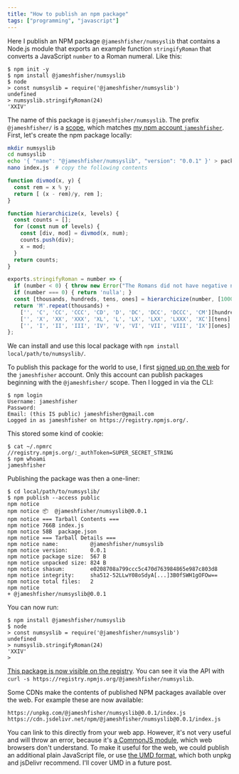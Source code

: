 ```yaml
---
title: "How to publish an npm package"
tags: ["programming", "javascript"]
---
```


Here I publish an NPM package `@jameshfisher/numsyslib`
that contains a Node.js module
that exports an example function `stringifyRoman`
that converts a JavaScript `number` to a Roman numeral.
Like this:

```shell
$ npm init -y
$ npm install @jameshfisher/numsyslib
$ node
> const numsyslib = require('@jameshfisher/numsyslib')
undefined
> numsyslib.stringifyRoman(24)
'XXIV'
```

The name of this package is `@jameshfisher/numsyslib`.
The prefix `@jameshfisher/` is a [scope](https://docs.npmjs.com/about-scopes),
which matches [my npm account `jameshfisher`](https://www.npmjs.com/~jameshfisher).
First, let's create the npm package locally:

```bash
mkdir numsyslib
cd numsyslib
echo '{ "name": "@jameshfisher/numsyslib", "version": "0.0.1" }' > package.json
nano index.js  # copy the following contents
```

```js
function divmod(x, y) {
  const rem = x % y;
  return [ (x - rem)/y, rem ];
}

function hierarchicize(x, levels) {
  const counts = [];
  for (const num of levels) {
    const [div, mod] = divmod(x, num);
    counts.push(div);
    x = mod;
  }
  return counts;
}

exports.stringifyRoman = number => {
  if (number < 0) { throw new Error("The Romans did not have negative numerals"); }
  if (number === 0) { return 'nulla'; }
  const [thousands, hundreds, tens, ones] = hierarchicize(number, [1000,100,10,1]);
  return 'M'.repeat(thousands) +
    ['', 'C', 'CC', 'CCC', 'CD', 'D', 'DC', 'DCC', 'DCCC', 'CM'][hundreds] +
    ['', 'X', 'XX', 'XXX', 'XL', 'L', 'LX', 'LXX', 'LXXX', 'XC'][tens] +
    ['', 'I', 'II', 'III', 'IV', 'V', 'VI', 'VII', 'VIII', 'IX'][ones];
};
```

We can install and use this local package with `npm install local/path/to/numsyslib/`.

To publish this package for the world to use, 
I first [signed up on the web](https://www.npmjs.com/signup) for the `jameshfisher` account.
Only this account can publish packages beginning with the `@jameshfisher/` scope.
Then I logged in via the CLI:

```shell
$ npm login
Username: jameshfisher
Password:
Email: (this IS public) jameshfisher@gmail.com
Logged in as jameshfisher on https://registry.npmjs.org/.
```

This stored some kind of cookie:

```
$ cat ~/.npmrc
//registry.npmjs.org/:_authToken=SUPER_SECRET_STRING
$ npm whoami
jameshfisher
```

Publishing the package was then a one-liner:

```
$ cd local/path/to/numsyslib/
$ npm publish --access public
npm notice
npm notice 📦  @jameshfisher/numsyslib@0.0.1
npm notice === Tarball Contents ===
npm notice 766B index.js
npm notice 58B  package.json
npm notice === Tarball Details ===
npm notice name:          @jameshfisher/numsyslib
npm notice version:       0.0.1
npm notice package size:  567 B
npm notice unpacked size: 824 B
npm notice shasum:        e0208708a799ccc5c470d763984865e987c803d8
npm notice integrity:     sha512-52LLwY08oSdyA[...]3B0fSWH1gOFOw==
npm notice total files:   2
npm notice
+ @jameshfisher/numsyslib@0.0.1
```

You can now run:

```shell
$ npm install @jameshfisher/numsyslib
$ node
> const numsyslib = require('@jameshfisher/numsyslib')
undefined
> numsyslib.stringifyRoman(24)
'XXIV'
>
```

[This package is now visible on the registry](https://www.npmjs.com/package/@jameshfisher/numsyslib).
You can see it via the API with `curl -s https://registry.npmjs.org/@jameshfisher/numsyslib`.

Some CDNs make the contents of published NPM packages available over the web.
For example these are now available:

```
https://unpkg.com/@jameshfisher/numsyslib@0.0.1/index.js
https://cdn.jsdelivr.net/npm/@jameshfisher/numsyslib@0.0.1/index.js
```

You can link to this directly from your web app.
However, it's not very useful and will throw an error,
because it's [a CommonJS module](/2020/09/27/what-does-the-require-function-do-in-nodejs/),
which web browsers don't understand.
To make it useful for the web,
we could publish an additional plain JavaScript file,
or use [the UMD format](https://github.com/umdjs/umd),
which both unpkg and jsDelivr recommend.
I'll cover UMD in a future post.
